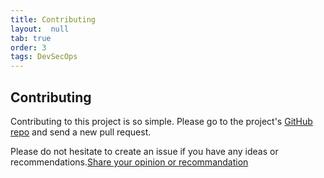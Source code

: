 ```yaml
---
title: Contributing
layout:  null
tab: true
order: 3
tags: DevSecOps
---
```


## Contributing

Contributing to this project is so simple. Please go to the project's [GitHub repo](https://github.com/OWASP/DevSecOpsGuideline) and send a new pull request.

Please do not hesitate to create an issue if you have any ideas or recommendations.[Share your opinion or recommandation](https://github.com/OWASP/DevSecOpsGuideline/issues)
